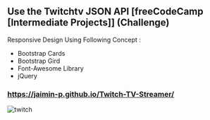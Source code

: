Use the Twitchtv JSON API [freeCodeCamp [Intermediate Projects]] (Challenge) 
-----------------------------------------------------------------------------
Responsive Design Using Following Concept : 

-  Bootstrap Cards
-  Bootstrap Gird 
-  Font-Awesome Library
-  jQuery

### https://jaimin-p.github.io/Twitch-TV-Streamer/
![twitch](https://user-images.githubusercontent.com/37629359/45401820-6f75cd00-b620-11e8-834b-fd420961d84c.PNG)

